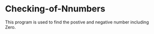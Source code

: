 # Checking-of-Nnumbers
This program is used to find the postive and negative number including Zero.
